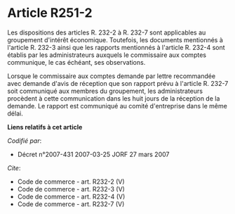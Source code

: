 # Article R251-2

Les dispositions des articles R. 232-2 à R. 232-7 sont applicables au groupement d'intérêt économique. Toutefois, les
documents mentionnés à l'article R. 232-3 ainsi que les rapports mentionnés à l'article R. 232-4 sont établis par les
administrateurs auxquels le commissaire aux comptes communique, le cas échéant, ses observations. 

Lorsque le commissaire aux comptes demande par lettre recommandée avec demande d'avis de réception que son rapport prévu à
l'article R. 232-7 soit communiqué aux membres du groupement, les administrateurs procèdent à cette communication dans les
huit jours de la réception de la demande. Le rapport est communiqué au comité d'entreprise dans le même délai.

**Liens relatifs à cet article**

_Codifié par_:

  - Décret n°2007-431 2007-03-25 JORF 27 mars 2007

_Cite_:

  - Code de commerce - art. R232-2 (V)
  - Code de commerce - art. R232-3 (V)
  - Code de commerce - art. R232-4 (V)
  - Code de commerce - art. R232-7 (V)

